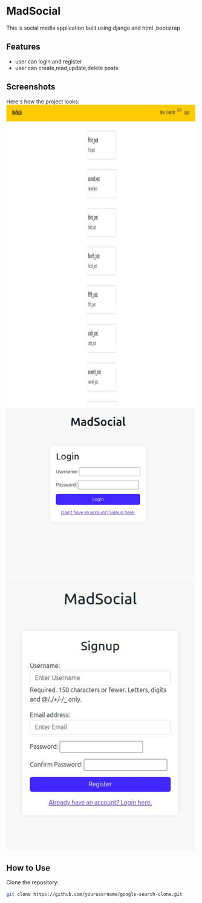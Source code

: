 # MadSocial

This is social media application built using django and html ,bootstrap

## Features
- user can login and register
- user can create,read,update,delete posts

## Screenshots

Here's how the project looks:
<img src="demo_pictures/home_page.jpeg" alt="Home page" width="500" height="800"/>
<img src="demo_pictures/login.jpeg" alt="Login page" width="500"/>
<img src="demo_pictures/signup.jpeg" alt="SignUp page" width="500"/>


## How to Use

Clone the repository:

```bash
git clone https://github.com/yourusername/google-search-clone.git
